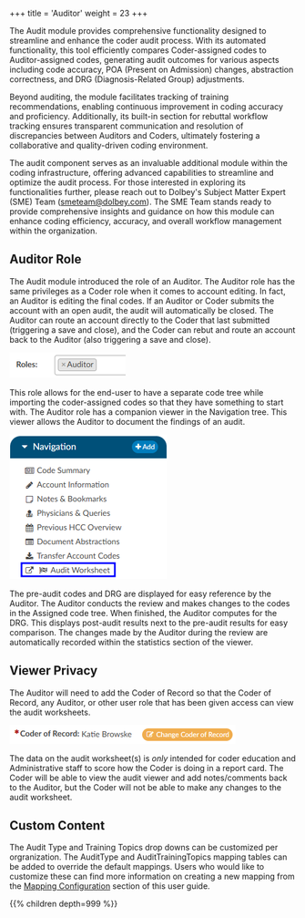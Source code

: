 +++
title = 'Auditor'
weight = 23
+++

The Audit module provides comprehensive functionality designed to streamline and enhance the coder audit
process. With its automated functionality, this tool efficiently compares Coder-assigned codes to
Auditor-assigned codes, generating audit outcomes for various aspects including code accuracy, POA
(Present on Admission) changes, abstraction correctness, and DRG (Diagnosis-Related Group)
adjustments.

Beyond auditing, the module facilitates tracking of training recommendations, enabling continuous
improvement in coding accuracy and proficiency. Additionally, its built-in section for rebuttal workflow
tracking ensures transparent communication and resolution of discrepancies between Auditors and
Coders, ultimately fostering a collaborative and quality-driven coding environment.

The audit component serves as an invaluable additional module within the coding infrastructure, offering
advanced capabilities to streamline and optimize the audit process. For those interested in exploring its
functionalities further, please reach out to Dolbey's Subject Matter Expert (SME) Team (smeteam@dolbey.com). The
SME Team stands ready to provide comprehensive insights and guidance on how this module can
enhance coding efficiency, accuracy, and overall workflow management within the organization.

## Auditor Role

The Audit module introduced the role of an Auditor. The Auditor role has the same privileges
as a Coder role when it comes to account editing. In fact, an Auditor is editing the final codes. If an Auditor
or Coder submits the account with an open audit, the audit will automatically be closed. The Auditor can
route an account directly to the Coder that last submitted (triggering a save and close), and the
Coder can rebut and route an account back to the Auditor (also triggering a save and close).

![Auditor Role](AuditorRole.png)

This role allows for the end-user to have a separate code tree while importing the coder-assigned codes
so that they have something to start with. The Auditor role has a companion viewer in the Navigation
tree. This viewer allows the Auditor to document the findings of an audit.

![Audit Worksheet Viewer](AuditViewer.png)

The pre-audit codes and DRG are displayed for easy reference by the Auditor. The Auditor conducts the
review and makes changes to the codes in the Assigned code tree. When finished, the Auditor computes
for the DRG. This displays post-audit results next to the pre-audit results for easy comparison. The
changes made by the Auditor during the review are automatically recorded within the statistics section
of the viewer.

## Viewer Privacy

The Auditor will need to add the Coder of Record so that the Coder of Record, any Auditor, or other user
role that has been given access can view the audit worksheets.

![Coder of Record](CoderofRecord.png)

The data on the audit worksheet(s) is *only* intended for coder education and Administrative staff to score how the Coder is doing in a report card. The Coder will be able to view the audit viewer and add notes/comments back to the Auditor, but the Coder will not be able to make any changes to the audit worksheet.

## Custom Content

The Audit Type and Training Topics drop downs can be customized per orgranization. The AuditType and AuditTrainingTopics mapping tables can be added to override the default mappings. Users who would like to customize these can find more information on creating a new mapping from the [Mapping Configuration](https://dolbeysystems.github.io/fusion-cac-web-docs/administrative-user-guide/tools/mapping-configuration/) section of this user guide.

{{% children depth=999 %}}

